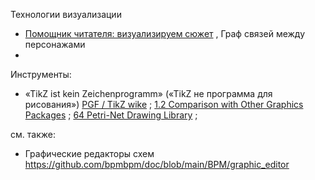Технологии визуализации
- [Помощник читателя: визуализируем сюжет](https://habr.com/ru/articles/900870/) , Граф связей между персонажами
- 
Инструменты:
- «TikZ ist kein Zeichenprogramm» («TikZ не программа для рисования») [PGF / TikZ wike](https://ru.wikipedia.org/wiki/PGF/Tikz) ; [1.2 Comparison with Other Graphics Packages](https://tikz.dev/) ; [64 Petri-Net Drawing Library](https://tikz.dev/library-petri) ;  

см. также:
- Графические редакторы схем https://github.com/bpmbpm/doc/blob/main/BPM/graphic_editor

  
